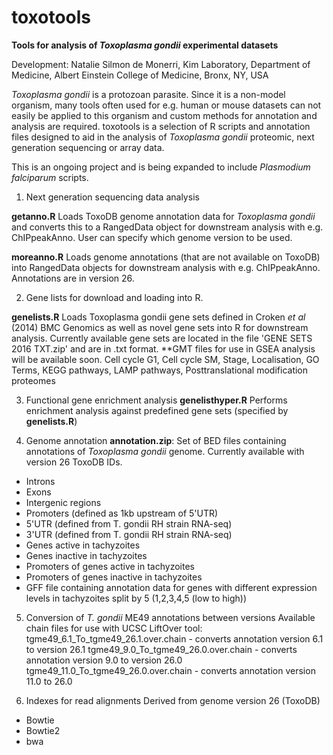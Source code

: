 # toxotools
**Tools for analysis of *Toxoplasma gondii* experimental datasets**

Development: Natalie Silmon de Monerri, Kim Laboratory, Department of Medicine, Albert Einstein College of Medicine, Bronx, NY, USA

*Toxoplasma gondii* is a protozoan parasite. Since it is a non-model organism, many tools often used for e.g. human or mouse datasets can not easily be applied to this organism and custom methods for annotation and analysis  are required. toxotools is a selection of R scripts and annotation files designed to aid in the analysis of *Toxoplasma gondii* proteomic, next generation sequencing or array data. 

This is an ongoing project and is being expanded to include *Plasmodium falciparum* scripts.

1. Next generation sequencing data analysis

**getanno.R**
Loads ToxoDB genome annotation data for *Toxoplasma gondii* and converts this to a RangedData object for downstream analysis with e.g. ChIPpeakAnno. User can specify which genome version to be used.

**moreanno.R**
Loads genome annotations (that are not available on ToxoDB) into RangedData objects for downstream analysis with e.g. ChIPpeakAnno. Annotations are in version 26.

2. Gene lists for download and loading into R.

**genelists.R**
Loads Toxoplasma gondii gene sets defined in Croken *et al* (2014) BMC Genomics as well as novel gene sets into R for downstream analysis. 
Currently available gene sets are located in the file 'GENE SETS 2016 TXT.zip' and are in .txt format. **GMT files for use in GSEA analysis will be available soon.
Cell cycle G1, Cell cycle SM, Stage, Localisation, GO Terms, KEGG pathways, LAMP pathways, Posttranslational modification proteomes

3. Functional gene enrichment analysis
**genelisthyper.R** 
Performs enrichment analysis against predefined gene sets (specified by **genelists.R**)

4. Genome annotation
**annotation.zip**: Set of BED files containing annotations of *Toxoplasma gondii* genome. Currently available with version 26 ToxoDB IDs.
- Introns
- Exons
- Intergenic regions
- Promoters (defined as 1kb upstream of 5'UTR)
- 5'UTR (defined from T. gondii RH strain RNA-seq)
- 3'UTR (defined from T. gondii RH strain RNA-seq)
- Genes active in tachyzoites 
- Genes inactive in tachyzoites
- Promoters of genes active in tachyzoites
- Promoters of genes inactive in tachyzoites
- GFF file containing annotation data for genes with different expression levels in tachyzoites split by 5 (1,2,3,4,5 (low to high))

5. Conversion of *T. gondii* ME49 annotations between versions
Available chain files for use with UCSC LiftOver tool:
tgme49_6.1_To_tgme49_26.1.over.chain - converts annotation version 6.1 to version 26.1
tgme49_9.0_To_tgme49_26.0.over.chain - converts annotation version 9.0 to version 26.0
tgme49_11.0_To_tgme49_26.0.over.chain - converts annotation version 11.0 to 26.0

6. Indexes for read alignments
Derived from genome version 26 (ToxoDB)
- Bowtie
- Bowtie2
- bwa




